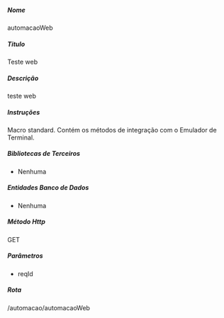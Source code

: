 <!-- -*- coding: utf-8 -*- -->

##### Nome
automacaoWeb


##### Titulo
Teste web


##### Descrição
teste web


##### Instruções
Macro standard. Contém os métodos de integração com o Emulador de Terminal.


##### Bibliotecas de Terceiros
- Nenhuma


##### Entidades Banco de Dados
- Nenhuma


##### Método Http
GET


##### Parâmetros
- reqId


##### Rota
/automacao/automacaoWeb

